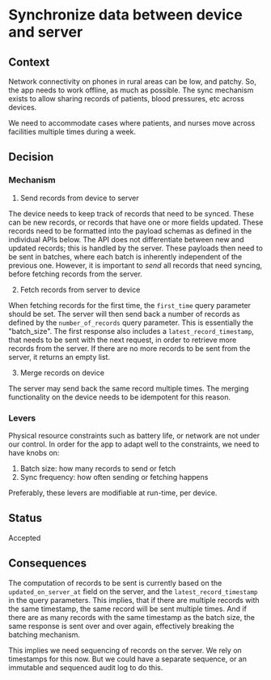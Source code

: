 # Synchronize data between device and server

## Context

Network connectivity on phones in rural areas can be low, and
patchy. So, the app needs to work offline, as much as possible. The
sync mechanism exists to allow sharing records of patients, blood
pressures, etc across devices.

We need to accommodate cases where patients, and nurses move across
facilities multiple times during a week.

## Decision

### Mechanism

1. Send records from device to server

The device needs to keep track of records that need to be
synced. These can be new records, or records that have one or more
fields updated. These records need to be formatted into the payload
schemas as defined in the individual APIs below. The API does not
differentiate between new and updated records; this is handled by the
server.  These payloads then need to be sent in batches, where each
batch is inherently independent of the previous one. However, it is
important to _send_ all records that need syncing, before fetching
records from the server.

2. Fetch records from server to device

When fetching records for the first time, the `first_time` query
parameter should be set. The server will then send back a number of
records as defined by the `number_of_records` query parameter. This is
essentially the \"batch_size\". The first response also includes a
`latest_record_timestamp`, that needs to be sent with the next
request, in order to retrieve more records from the server. If there
are no more records to be sent from the server, it returns an empty
list.

3. Merge records on device

The server may send back the same record multiple times. The merging
functionality on the device needs to be idempotent for this reason.

### Levers

Physical resource constraints such as battery life, or network are not
under our control. In order for the app to adapt well to the
constraints, we need to have knobs on:

1. Batch size: how many records to send or fetch
2. Sync frequency: how often sending or fetching happens

Preferably, these levers are modifiable at run-time, per device.

## Status

Accepted

## Consequences

The computation of records to be sent is currently based on the
`updated_on_server_at` field on the server, and the
`latest_record_timestamp` in the query parameters. This implies, that
if there are multiple records with the same timestamp, the same record
will be sent multiple times. And if there are as many records with the
same timestamp as the batch size, the same response is sent over and
over again, effectively breaking the batching mechanism.

This implies we need sequencing of records on the server. We rely on
timestamps for this now. But we could have a separate sequence, or an
immutable and sequenced audit log to do this.
